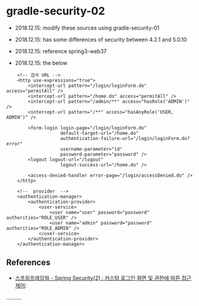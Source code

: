 gradle-security-02
==================

- 2018.12.15: modify these sources using gradle-security-01

- 2018.12.15: has some differences of security between 4.2.1 and 5.0.10

- 2018.12.15: reference spring3-web37

- 2018.12.15: the below
```
	<!-- 검사 URL -->
	<http use-expressions="true">
		<intercept-url pattern="/login/loginForm.do" access="permitAll" />
		<intercept-url pattern="/home.do" access="permitAll" />
		<intercept-url pattern="/admin/**" access="hasRole('ADMIN')" />
		<intercept-url pattern="/**" access="hasAnyRole('USER, ADMIN')" />
        
		<form-login login-page="/login/loginForm.do"
					default-target-url="/home.do"
					authentication-failure-url="/login/loginForm.do?error"
					username-parameter="id"
					password-parameter="password" />
		<logout logout-url="/logout"
					logout-success-url="/home.do" />
		        
		<access-denied-handler error-page="/login/accessDenied.do" />
	</http>
    
	<!--  provider  -->
	<authentication-manager>
		<authentication-provider>
			<user-service>
				<user name="user" password="password" authorities="ROLE_USER" />
				<user name="admin" password="password" authorities="ROLE_ADMIN" />
			</user-service>
		</authentication-provider>
	</authentication-manager>
```

References
----------
- [스프링프레임웍 - Spring Security(2) : 커스텀 로그인 화면 및 권한에 따른 접근 제어](https://offbyone.tistory.com/91 "스프링프레임웍 - Spring Security(2) : 커스텀 로그인 화면 및 권한에 따른 접근 제어"):


..........

